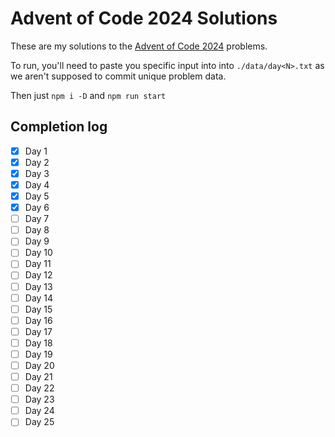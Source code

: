 # Advent of Code 2024 Solutions

These are my solutions to the [Advent of Code 2024](https://adventofcode.com/) problems.

To run, you'll need to paste you specific input into into `./data/day<N>.txt` as we aren't supposed to commit unique problem data.

Then just `npm i -D` and `npm run start`

## Completion log

- [x] Day 1
- [x] Day 2
- [x] Day 3
- [x] Day 4
- [x] Day 5
- [x] Day 6
- [ ] Day 7
- [ ] Day 8
- [ ] Day 9
- [ ] Day 10
- [ ] Day 11
- [ ] Day 12
- [ ] Day 13
- [ ] Day 14
- [ ] Day 15
- [ ] Day 16
- [ ] Day 17
- [ ] Day 18
- [ ] Day 19
- [ ] Day 20
- [ ] Day 21
- [ ] Day 22
- [ ] Day 23
- [ ] Day 24
- [ ] Day 25
